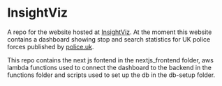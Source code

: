 # InsightViz

A repo for the website hosted at [InsightViz](http://www.insightviz.com). At the moment this website contains a dashboard showing stop and search statistics for UK police forces published by [police.uk](https://data.police.uk/).

This repo contains the next js fontend in the nextjs_frontend folder, aws lambda functions used to connect the dashboard to the backend in the functions folder and scripts used to set up the db in the db-setup folder.

